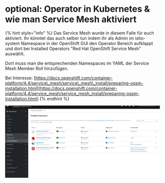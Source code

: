 # optional: Operator in Kubernetes & wie man Service Mesh aktiviert

{% hint style="info" %}
Das Service Mesh wurde in diesem Falle für euch aktiviert. Ihr könntet das auch selber tun indem ihr als Admin im istio-system Namespace in der OpenShift GUI den Operator Bereich aufklappt und dort bei Installed Operators "Red Hat OpenShift Service Mesh" auswählt.

Dort muss man die entsprechenden Namespaces im YAML der Service Mesh Member Roll hinzufügen.

Bei Interesse: [https://docs.openshift.com/container-platform/4.4/service\_mesh/service\_mesh\_install/preparing-ossm-installation.html](https://docs.openshift.com/container-platform/4.4/service_mesh/service_mesh_install/preparing-ossm-installation.html)
{% endhint %}

![](../../../.gitbook/assets/image%20%2887%29.png)

